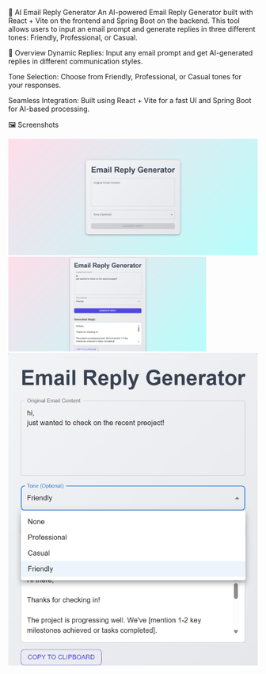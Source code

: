 📧 AI Email Reply Generator
An AI-powered Email Reply Generator built with React + Vite on the frontend and Spring Boot on the backend. This tool allows users to input an email prompt and generate replies in three different tones: Friendly, Professional, or Casual.

📝 Overview
Dynamic Replies: Input any email prompt and get AI-generated replies in different communication styles.

Tone Selection: Choose from Friendly, Professional, or Casual tones for your responses.

Seamless Integration: Built using React + Vite for a fast UI and Spring Boot for AI-based processing.

🖼️ Screenshots

<img src="images/Landing page.png" alt="Landing Page" width="800">

<img src="images/generator.png" alt="Prompt Input Page" width="400">

<img src="images/promt.png" alt="AI Reply Output" width="600">
